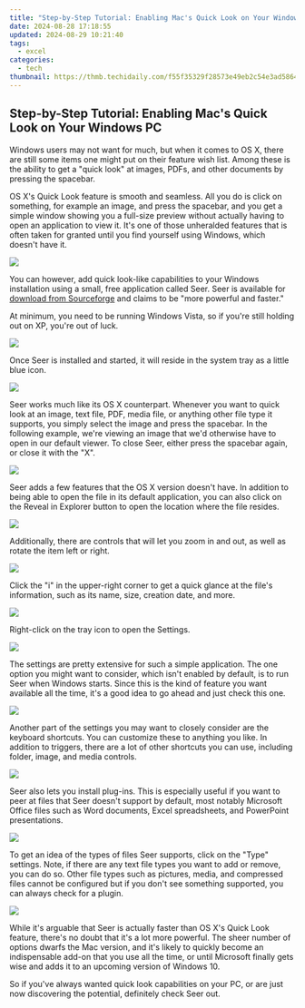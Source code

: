 ```yaml
---
title: "Step-by-Step Tutorial: Enabling Mac's Quick Look on Your Windows PC"
date: 2024-08-28 17:18:55
updated: 2024-08-29 10:21:40
tags:
  - excel
categories:
  - tech
thumbnail: https://thmb.techidaily.com/f55f35329f28573e49eb2c54e3ad586424ba4a61048c3f39de5943b637615a77.jpg
---
```


## Step-by-Step Tutorial: Enabling Mac's Quick Look on Your Windows PC

Windows users may not want for much, but when it comes to OS X, there are still some items one might put on their feature wish list. Among these is the ability to get a "quick look" at images, PDFs, and other documents by pressing the spacebar.

 OS X's Quick Look feature is smooth and seamless. All you do is click on something, for example an image, and press the spacebar, and you get a simple window showing you a full-size preview without actually having to open an application to view it. It's one of those unheralded features that is often taken for granted until you find yourself using Windows, which doesn't have it.

![](https://static1.howtogeekimages.com/wordpress/wp-content/uploads/2016/04/img_5707dccbc0021.jpg) 

 You can however, add quick look-like capabilities to your Windows installation using a small, free application called Seer. Seer is available for [download from Sourceforge](https://sourceforge.net/projects/ccseer/) and claims to be "more powerful and faster."

 At minimum, you need to be running Windows Vista, so if you're still holding out on XP, you're out of luck.

![](https://static1.howtogeekimages.com/wordpress/wp-content/uploads/2016/04/img_5707dd18310f8.png) 

 Once Seer is installed and started, it will reside in the system tray as a little blue icon.

![](https://static1.howtogeekimages.com/wordpress/wp-content/uploads/2016/04/img_5708555713438.png) 

 Seer works much like its OS X counterpart. Whenever you want to quick look at an image, text file, PDF, media file, or anything other file type it supports, you simply select the image and press the spacebar. In the following example, we're viewing an image that we'd otherwise have to open in our default viewer. To close Seer, either press the spacebar again, or close it with the "X".

![](https://static1.howtogeekimages.com/wordpress/wp-content/uploads/2016/04/img_5707df1a39c49.jpg) 

 Seer adds a few features that the OS X version doesn't have. In addition to being able to open the file in its default application, you can also click on the Reveal in Explorer button to open the location where the file resides.

![](https://static1.howtogeekimages.com/wordpress/wp-content/uploads/2016/04/img_5707df802beb9.png) 

 Additionally, there are controls that will let you zoom in and out, as well as rotate the item left or right.

![](https://static1.howtogeekimages.com/wordpress/wp-content/uploads/2016/04/img_5707dfb5d9398.png) 

 Click the "i" in the upper-right corner to get a quick glance at the file's information, such as its name, size, creation date, and more.

![](https://static1.howtogeekimages.com/wordpress/wp-content/uploads/2016/04/img_5707e00235f0b.png) 

 Right-click on the tray icon to open the Settings.

![](https://static1.howtogeekimages.com/wordpress/wp-content/uploads/2016/04/img_5707e0818e9b5.png) 

 The settings are pretty extensive for such a simple application. The one option you might want to consider, which isn't enabled by default, is to run Seer when Windows starts. Since this is the kind of feature you want available all the time, it's a good idea to go ahead and just check this one.

![](https://static1.howtogeekimages.com/wordpress/wp-content/uploads/2016/04/img_5707e0b66a966.png) 

 Another part of the settings you may want to closely consider are the keyboard shortcuts. You can customize these to anything you like. In addition to triggers, there are a lot of other shortcuts you can use, including folder, image, and media controls.

![](https://static1.howtogeekimages.com/wordpress/wp-content/uploads/2016/04/img_5707e591cb5ed.png) 

 Seer also lets you install plug-ins. This is especially useful if you want to peer at files that Seer doesn't support by default, most notably Microsoft Office files such as Word documents, Excel spreadsheets, and PowerPoint presentations.

![](https://static1.howtogeekimages.com/wordpress/wp-content/uploads/2016/04/img_5707e81e055a5.png) 

 To get an idea of the types of files Seer supports, click on the "Type" settings. Note, if there are any text file types you want to add or remove, you can do so. Other file types such as pictures, media, and compressed files cannot be configured but if you don't see something supported, you can always check for a plugin.

![](https://static1.howtogeekimages.com/wordpress/wp-content/uploads/2016/04/img_5707e8bb9eb21.png) 

 While it's arguable that Seer is actually faster than OS X's Quick Look feature, there's no doubt that it's a lot more powerful. The sheer number of options dwarfs the Mac version, and it's likely to quickly become an indispensable add-on that you use all the time, or until Microsoft finally gets wise and adds it to an upcoming version of Windows 10.

 So if you've always wanted quick look capabilities on your PC, or are just now discovering the potential, definitely check Seer out.

<ins class="adsbygoogle"
     style="display:block"
     data-ad-format="autorelaxed"
     data-ad-client="ca-pub-7571918770474297"
     data-ad-slot="1223367746"></ins>



<ins class="adsbygoogle"
     style="display:block"
     data-ad-client="ca-pub-7571918770474297"
     data-ad-slot="8358498916"
     data-ad-format="auto"
     data-full-width-responsive="true"></ins>
